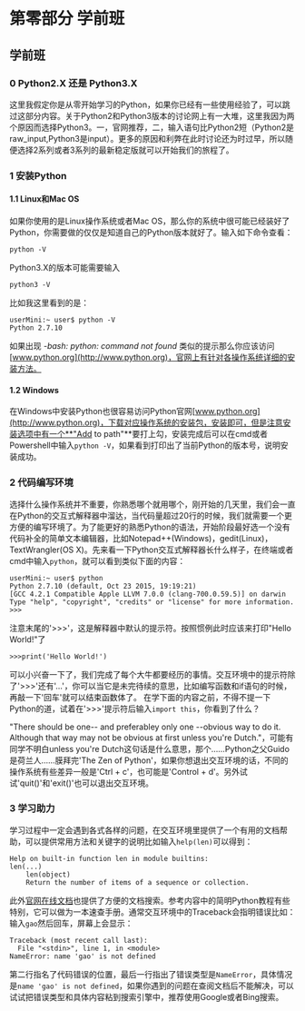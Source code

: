 # 第零部分  学前班
## 学前班
### 0 Python2.X 还是 Python3.X
 这里我假定你是从零开始学习的Python，如果你已经有一些使用经验了，可以跳过这部分内容。关于Python2和Python3版本的讨论网上有一大堆，这里我因为两个原因而选择Python3。一，官网推荐，二，输入语句比Python2短（Python2是raw_input,Python3是input）。更多的原因和利弊在此时讨论还为时过早，所以随便选择2系列或者3系列的最新稳定版就可以开始我们的旅程了。
### 1 安装Python
#### 1.1 Linux和Mac OS
 如果你使用的是Linux操作系统或者Mac OS，那么你的系统中很可能已经装好了Python，你需要做的仅仅是知道自己的Python版本就好了。输入如下命令查看：

    python -V
Python3.X的版本可能需要输入

    python3 -V
比如我这里看到的是：

    userMini:~ user$ python -V 
    Python 2.7.10
如果出现 *-bash: python: command not found* 类似的提示那么你应该访问[www.python.org](http://www.python.org)，官网上有针对各操作系统详细的安装方法。
#### 1.2 Windows
 在Windows中安装Python也很容易访问Python官网[www.python.org](http://www.python.org)，下载对应操作系统的安装包，安装即可，但是注意安装选项中有一个**"Add to path"**要打上勾，安装完成后可以在cmd或者Powershell中输入`python -V`，如果看到打印出了当前Python的版本号，说明安装成功。
### 2 代码编写环境
 选择什么操作系统并不重要，你熟悉哪个就用哪个，刚开始的几天里，我们会一直在Python的交互式解释器中溜达，当代码量超过20行的时候，我们就需要一个更方便的编写环境了。为了能更好的熟悉Python的语法，开始阶段最好选一个没有代码补全的简单文本编辑器，比如Notepad++(Windows)，gedit(Linux)，TextWrangler(OS X)。先来看一下Python交互式解释器长什么样子，在终端或者cmd中输入`python`，就可以看到类似下面的内容：

    userMini:~ user$ python
    Python 2.7.10 (default, Oct 23 2015, 19:19:21) 
    [GCC 4.2.1 Compatible Apple LLVM 7.0.0 (clang-700.0.59.5)] on darwin
    Type "help", "copyright", "credits" or "license" for more information.
    >>>
注意末尾的'>>>'，这是解释器中默认的提示符。按照惯例此时应该来打印"Hello World!"了

    >>>print('Hello World!')
可以小兴奋一下了，我们完成了每个大牛都要经历的事情。交互环境中的提示符除了'>>>'还有'...'，你可以当它是未完待续的意思，比如编写函数和if语句的时候，再敲一下'回车'就可以结束函数体了。
 在学下面的内容之前，不得不提一下Python的道，试着在'>>>'提示符后输入`import this`，你看到了什么？

"There should be one-- and preferabley only one --obvious way to do it. Although that way may not be obvious at first unless you're Dutch."，可能有同学不明白unless you're Dutch这句话是什么意思，那个……Python之父Guido是荷兰人……膜拜完'The Zen of Python'，如果你想退出交互环境的话，不同的操作系统有些差异一般是'Ctrl + c'，也可能是'Control + d'。另外试试'quit()'和'exit()'也可以退出交互环境。

### 3 学习助力
 学习过程中一定会遇到各式各样的问题，在交互环境里提供了一个有用的文档帮助，可以提供常用方法和关键字的说明比如输入`help(len)`可以得到：
 
    Help on built-in function len in module builtins:
    len(...)
        len(object)
        Return the number of items of a sequence or collection.

此外[官网在线文档](https://docs.python.org/3/)也提供了方便的文档搜索。参考内容中的简明Python教程有些特别，它可以做为一本速查手册。通常交互环境中的Traceback会指明错误比如：输入`gao`然后回车，屏幕上会显示：

    Traceback (most recent call last):
      File "<stdin>", line 1, in <module>
    NameError: name 'gao' is not defined
 
 第二行指名了代码错误的位置，最后一行指出了错误类型是`NameError`，具体情况是`name 'gao' is not defined`，如果你遇到的问题在查阅文档后不能解决，可以试试把错误类型和具体内容粘到搜索引擎中，推荐使用Google或者Bing搜索。
